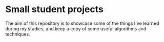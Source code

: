 # Small student projects
The aim of this repository is to showcase some of the things I've learned during my studies, and keep a copy of some useful algorithms and techniques.
